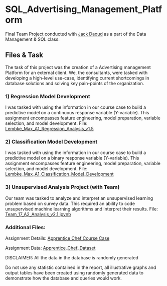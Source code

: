# SQL_Advertising_Management_Platform
Final Team Project conducted with [Jack Daoud](https://github.com/JackDaoud) as a part of the Data Management & SQL class. 

## Files & Task
The task of this project was the creation of a Advertising management Platform for an external client. We, the consultants, were tasked with developing a high-level use-case, identifying current shortcomings in database solutions and solving key pain-points of the organization. 

### 1) Regression Model Development
I was tasked with using the information in our course case to build a predictive model on a continuous response variable (Y-variable). This assignment encompasses feature engineering, model preparation, variable selection, and model development.
File: [Lembke_Max_A1_Regression_Analysis_v1.5](https://github.com/maxlembke/ML_Classification_Apprentice_Chef/blob/main/Lembke_Max_A1_Regression_Analysis_v1.5.ipynb)
### 2) Classification Model Development 
I was tasked with using the information in our course case to build a predictive model on a binary response variable (Y-variable). This assignment encompasses feature engineering, model preparation, variable selection, and model development.
File: [Lembke_Max_A1_Classification_Model_Development](https://github.com/maxlembke/ML_Classification_Apprentice_Chef/blob/main/Lembke_Max_A1_Classification_Model_Development.ipynb)
### 3) Unsupervised Analysis Project (with Team) 
Our team was tasked to analyze and interpret an unsupervised learning problem based on survey data. This required an ability to code unsupervised machine learning algorithms and interpret their results.
File: [Team_17_A2_Analysis_v2.1.ipynb](https://github.com/maxlembke/ML_Classification_Apprentice_Chef/blob/main/Team_17_A2_Analysis_v2.1.ipynb)

### Additional Files: 
Assignment Details: [Apprentice Chef Course Case](https://github.com/maxlembke/ML_Classification_Apprentice_Chef/blob/main/Apprentice%20Chef%20Course%20Case.pdf)

Assignment Data: [Apprentice_Chef_Dataset](https://github.com/maxlembke/ML_Classification_Apprentice_Chef/blob/main/Apprentice_Chef_Dataset.xlsx)

DISCLAIMER: All the data in the database is randomly generated

Do not use any statistic contained in the report, all illustrative graphs and output tables have been created using randomly generated data to demonstrate how the database and queries would work.
